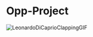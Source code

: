 # Opp-Project
![LeonardoDiCaprioClappingGIF](https://user-images.githubusercontent.com/108933534/187079639-158a3e33-8c91-47eb-985b-0544368302c3.gif)
